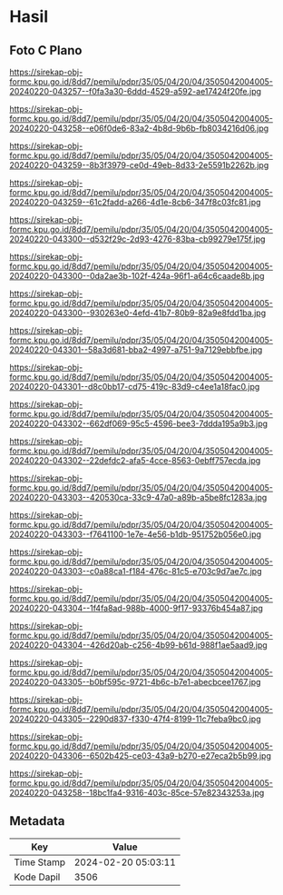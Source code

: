 # Hasil

## Foto C Plano

https://sirekap-obj-formc.kpu.go.id/8dd7/pemilu/pdpr/35/05/04/20/04/3505042004005-20240220-043257--f0fa3a30-6ddd-4529-a592-ae17424f20fe.jpg

https://sirekap-obj-formc.kpu.go.id/8dd7/pemilu/pdpr/35/05/04/20/04/3505042004005-20240220-043258--e06f0de6-83a2-4b8d-9b6b-fb8034216d06.jpg

https://sirekap-obj-formc.kpu.go.id/8dd7/pemilu/pdpr/35/05/04/20/04/3505042004005-20240220-043259--8b3f3979-ce0d-49eb-8d33-2e5591b2262b.jpg

https://sirekap-obj-formc.kpu.go.id/8dd7/pemilu/pdpr/35/05/04/20/04/3505042004005-20240220-043259--61c2fadd-a266-4d1e-8cb6-347f8c03fc81.jpg

https://sirekap-obj-formc.kpu.go.id/8dd7/pemilu/pdpr/35/05/04/20/04/3505042004005-20240220-043300--d532f29c-2d93-4276-83ba-cb99279e175f.jpg

https://sirekap-obj-formc.kpu.go.id/8dd7/pemilu/pdpr/35/05/04/20/04/3505042004005-20240220-043300--0da2ae3b-102f-424a-96f1-a64c6caade8b.jpg

https://sirekap-obj-formc.kpu.go.id/8dd7/pemilu/pdpr/35/05/04/20/04/3505042004005-20240220-043300--930263e0-4efd-41b7-80b9-82a9e8fdd1ba.jpg

https://sirekap-obj-formc.kpu.go.id/8dd7/pemilu/pdpr/35/05/04/20/04/3505042004005-20240220-043301--58a3d681-bba2-4997-a751-9a7129ebbfbe.jpg

https://sirekap-obj-formc.kpu.go.id/8dd7/pemilu/pdpr/35/05/04/20/04/3505042004005-20240220-043301--d8c0bb17-cd75-419c-83d9-c4ee1a18fac0.jpg

https://sirekap-obj-formc.kpu.go.id/8dd7/pemilu/pdpr/35/05/04/20/04/3505042004005-20240220-043302--662df069-95c5-4596-bee3-7ddda195a9b3.jpg

https://sirekap-obj-formc.kpu.go.id/8dd7/pemilu/pdpr/35/05/04/20/04/3505042004005-20240220-043302--22defdc2-afa5-4cce-8563-0ebff757ecda.jpg

https://sirekap-obj-formc.kpu.go.id/8dd7/pemilu/pdpr/35/05/04/20/04/3505042004005-20240220-043303--420530ca-33c9-47a0-a89b-a5be8fc1283a.jpg

https://sirekap-obj-formc.kpu.go.id/8dd7/pemilu/pdpr/35/05/04/20/04/3505042004005-20240220-043303--f7641100-1e7e-4e56-b1db-951752b056e0.jpg

https://sirekap-obj-formc.kpu.go.id/8dd7/pemilu/pdpr/35/05/04/20/04/3505042004005-20240220-043303--c0a88ca1-f184-476c-81c5-e703c9d7ae7c.jpg

https://sirekap-obj-formc.kpu.go.id/8dd7/pemilu/pdpr/35/05/04/20/04/3505042004005-20240220-043304--1f4fa8ad-988b-4000-9f17-93376b454a87.jpg

https://sirekap-obj-formc.kpu.go.id/8dd7/pemilu/pdpr/35/05/04/20/04/3505042004005-20240220-043304--426d20ab-c256-4b99-b61d-988f1ae5aad9.jpg

https://sirekap-obj-formc.kpu.go.id/8dd7/pemilu/pdpr/35/05/04/20/04/3505042004005-20240220-043305--b0bf595c-9721-4b6c-b7e1-abecbcee1767.jpg

https://sirekap-obj-formc.kpu.go.id/8dd7/pemilu/pdpr/35/05/04/20/04/3505042004005-20240220-043305--2290d837-f330-47f4-8199-11c7feba9bc0.jpg

https://sirekap-obj-formc.kpu.go.id/8dd7/pemilu/pdpr/35/05/04/20/04/3505042004005-20240220-043306--6502b425-ce03-43a9-b270-e27eca2b5b99.jpg

https://sirekap-obj-formc.kpu.go.id/8dd7/pemilu/pdpr/35/05/04/20/04/3505042004005-20240220-043258--18bc1fa4-9316-403c-85ce-57e82343253a.jpg


## Metadata

| Key        | Value               |
| ---------- | ------------------- |
| Time Stamp | 2024-02-20 05:03:11 |
| Kode Dapil | 3506                |



